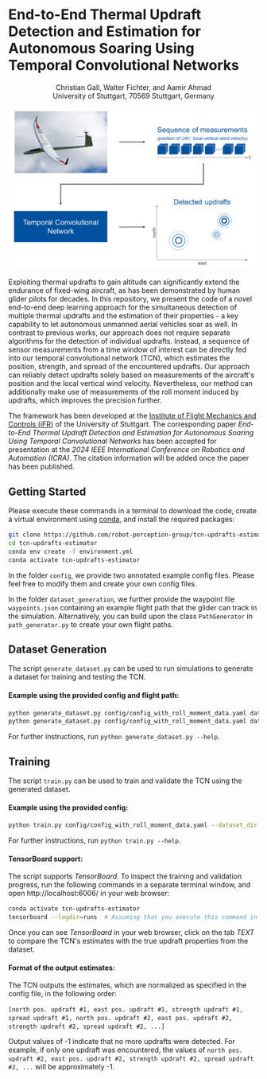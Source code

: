 # End-to-End Thermal Updraft Detection and Estimation for Autonomous Soaring Using Temporal Convolutional Networks
<p align="center">
	Christian Gall, Walter Fichter, and Aamir Ahmad <br>
	University of Stuttgart, 70569 Stuttgart, Germany <br>
</p>

![Overview of the proposed method](TCN_updrafts_estimator_overview.png)

Exploiting thermal updrafts to gain altitude can significantly extend the endurance of fixed-wing aircraft, as has been demonstrated by human glider pilots for decades. In this repository, we present the code of a novel end-to-end deep learning approach for the simultaneous detection of multiple thermal updrafts and the estimation of their properties - a key capability to let autonomous unmanned aerial vehicles soar as well. In contrast to previous works, our approach does not require separate algorithms for the detection of individual updrafts. Instead, a sequence of sensor measurements from a time window of interest can be directly fed into our temporal convolutional network (TCN), which estimates the position, strength, and spread of the encountered updrafts. Our approach can reliably detect updrafts solely based on measurements of the aircraft's position and the local vertical wind velocity. Nevertheless, our method can additionally make use of measurements of the roll moment induced by updrafts, which improves the precision further.

The framework has been developed at the [Institute of Flight Mechanics and Controls (iFR)](https://www.ifr.uni-stuttgart.de/en) of the University of Stuttgart. The corresponding paper *End-to-End Thermal Updraft Detection and Estimation for Autonomous Soaring Using Temporal Convolutional Networks* has been accepted for presentation at the *2024 IEEE International Conference on Robotics and Automation (ICRA)*. The citation information will be added once the paper has been published.

## Getting Started
Please execute these commands in a terminal to download the code, create a virtual environment using [conda](https://docs.anaconda.com/free/miniconda/index.html), and install the required packages:

```bash
git clone https://github.com/robot-perception-group/tcn-updrafts-estimator.git
cd tcn-updrafts-estimator
conda env create -f environment.yml
conda activate tcn-updrafts-estimator
```

In the folder `config`, we provide two annotated example config files. Please feel free to modify them and create your own config files. 

In the folder `dataset_generation`, we further provide the waypoint file `waypoints.json` containing an example flight path that the glider can track in the simulation. Alternatively, you can build upon the class `PathGenerator` in `path_generator.py` to create your own flight paths.

## Dataset Generation
The script `generate_dataset.py` can be used to run simulations to generate a dataset for training and testing the TCN. 

#### Example using the provided config and flight path:

```bash
python generate_dataset.py config/config_with_roll_moment_data.yaml dataset_generation/waypoints.json --index_start 0 --index_end 39999 --output_dir datasets --dataset_name v1 --sub_folder train --transform_path  # Generates a training set
python generate_dataset.py config/config_with_roll_moment_data.yaml dataset_generation/waypoints.json --index_start 0 --index_end 9999 --output_dir datasets --dataset_name v1 --sub_folder val --transform_path  # Generates a validation set
```

For further instructions, run `python generate_dataset.py --help`.


## Training
The script `train.py` can be used to train and validate the TCN using the generated dataset.

#### Example using the provided config:

```bash
python train.py config/config_with_roll_moment_data.yaml --dataset_dir datasets/v1 --checkpoints_folder checkpoints --models_folder models
```

For further instructions, run `python train.py --help`.

#### TensorBoard support:

The script supports *TensorBoard*. To inspect the training and validation progress, run the following commands in a separate terminal window, and open http://localhost:6006/ in your web browser:

```bash
conda activate tcn-updrafts-estimator
tensorboard --logdir=runs  # Assuming that you execute this command in the code directory
``` 
Once you can see *TensorBoard* in your web browser, click on the tab *TEXT* to compare the TCN's estimates with the true updraft properties from the dataset. 

#### Format of the output estimates:

The TCN outputs the estimates, which are normalized as specified in the config file, in the following order:

`[north pos. updraft #1, east pos. updraft #1, strength updraft #1, spread updraft #1, north pos. updraft #2, east pos. updraft #2, strength updraft #2, spread updraft #2, ...]`

Output values of -1 indicate that no more updrafts were detected. For example, if only one updraft was encountered, the values of `north pos. updraft #2, east pos. updraft #2, strength updraft #2, spread updraft #2, ...` will be approximately -1.
